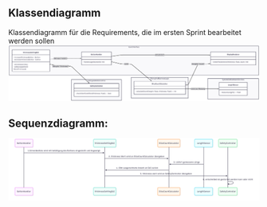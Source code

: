 ## Klassendiagramm
Klassendiagramm für die Requirements, die im ersten Sprint bearbeitet werden sollen
![Klassendiagramm](../Sprint_1/KlassenDiagramm.png)


## Sequenzdiagramm:
![Sequenzdiagramm](../Sprint_1/SequenzDiagramm.png)

